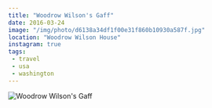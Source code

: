 ```yaml
---
title: "Woodrow Wilson's Gaff"
date: 2016-03-24
image: "/img/photo/d6138a34df1f00e31f860b10930a587f.jpg"
location: "Woodrow Wilson House"
instagram: true
tags:
 - travel
 - usa
 - washington
---
```


![Woodrow Wilson's Gaff](/img/photo/d6138a34df1f00e31f860b10930a587f.jpg)
